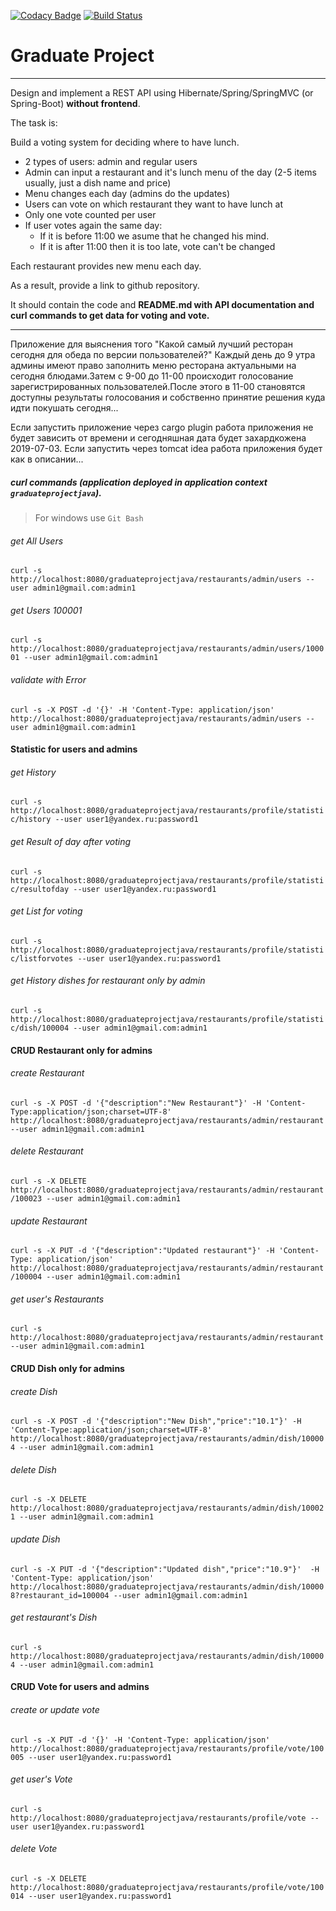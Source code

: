 [![Codacy Badge](https://api.codacy.com/project/badge/Grade/63f08a19fc92430ab0f688804d4d47a6)](https://www.codacy.com/app/YuryMazniou/graduateprojectjava?utm_source=github.com&amp;utm_medium=referral&amp;utm_content=YuryMazniou/graduateprojectjava&amp;utm_campaign=Badge_Grade)
[![Build Status](https://travis-ci.com/YuryMazniou/graduateprojectjava.svg?branch=master)](https://travis-ci.com/YuryMazniou/graduateprojectjava)

# Graduate Project

----
Design and implement a REST API using Hibernate/Spring/SpringMVC (or Spring-Boot) **without frontend**.

The task is:

Build a voting system for deciding where to have lunch.

 * 2 types of users: admin and regular users
 * Admin can input a restaurant and it's lunch menu of the day (2-5 items usually, just a dish name and price)
 * Menu changes each day (admins do the updates)
 * Users can vote on which restaurant they want to have lunch at
 * Only one vote counted per user
 * If user votes again the same day:
    - If it is before 11:00 we asume that he changed his mind.
    - If it is after 11:00 then it is too late, vote can't be changed

Each restaurant provides new menu each day.

As a result, provide a link to github repository.

It should contain the code and **README.md with API documentation and curl commands to get data for voting and vote.**

----
Приложение для выяснения того "Какой самый лучший ресторан сегодня для обеда по версии пользователей?"
Каждый день до 9 утра админы имеют право заполнить меню ресторана актуальными на сегодня блюдами.Затем с 9-00 до 11-00
происходит голосование зарегистрированных пользователей.После этого в 11-00 становятся доступны результаты голосования и
собственно принятие решения куда идти покушать сегодня...

Если запустить приложение через cargo plugin работа приложения не будет зависить от времени и сегодняшная дата будет 
захардкожена 2019-07-03.
Если запустить через tomcat idea работа приложения будет как в описании...

##### curl commands (application deployed in application context `graduateprojectjava`).
> For windows use `Git Bash`
###### get All Users
`curl -s http://localhost:8080/graduateprojectjava/restaurants/admin/users --user admin1@gmail.com:admin1`
###### get Users 100001
`curl -s http://localhost:8080/graduateprojectjava/restaurants/admin/users/100001 --user admin1@gmail.com:admin1`
###### validate with Error
`curl -s -X POST -d '{}' -H 'Content-Type: application/json' http://localhost:8080/graduateprojectjava/restaurants/admin/users --user admin1@gmail.com:admin1`
#### Statistic for users and admins
###### get History
`curl -s http://localhost:8080/graduateprojectjava/restaurants/profile/statistic/history --user user1@yandex.ru:password1`
###### get Result of day after voting
`curl -s http://localhost:8080/graduateprojectjava/restaurants/profile/statistic/resultofday --user user1@yandex.ru:password1`
###### get List for voting
`curl -s http://localhost:8080/graduateprojectjava/restaurants/profile/statistic/listforvotes --user user1@yandex.ru:password1`
###### get History dishes for restaurant only by admin
`curl -s http://localhost:8080/graduateprojectjava/restaurants/profile/statistic/dish/100004 --user admin1@gmail.com:admin1`
#### CRUD Restaurant only for admins
###### create Restaurant
`curl -s -X POST -d '{"description":"New Restaurant"}' -H 'Content-Type:application/json;charset=UTF-8' http://localhost:8080/graduateprojectjava/restaurants/admin/restaurant --user admin1@gmail.com:admin1`
###### delete Restaurant
`curl -s -X DELETE http://localhost:8080/graduateprojectjava/restaurants/admin/restaurant/100023 --user admin1@gmail.com:admin1`
###### update Restaurant
`curl -s -X PUT -d '{"description":"Updated restaurant"}' -H 'Content-Type: application/json' http://localhost:8080/graduateprojectjava/restaurants/admin/restaurant/100004 --user admin1@gmail.com:admin1`
###### get user's Restaurants
`curl -s http://localhost:8080/graduateprojectjava/restaurants/admin/restaurant --user admin1@gmail.com:admin1`
#### CRUD Dish only for admins
###### create Dish
`curl -s -X POST -d '{"description":"New Dish","price":"10.1"}' -H 'Content-Type:application/json;charset=UTF-8' http://localhost:8080/graduateprojectjava/restaurants/admin/dish/100004 --user admin1@gmail.com:admin1`
###### delete Dish
`curl -s -X DELETE http://localhost:8080/graduateprojectjava/restaurants/admin/dish/100021 --user admin1@gmail.com:admin1`
###### update Dish
`curl -s -X PUT -d '{"description":"Updated dish","price":"10.9"}'  -H 'Content-Type: application/json' http://localhost:8080/graduateprojectjava/restaurants/admin/dish/100008?restaurant_id=100004 --user admin1@gmail.com:admin1`
###### get restaurant's Dish 
`curl -s http://localhost:8080/graduateprojectjava/restaurants/admin/dish/100004 --user admin1@gmail.com:admin1`
#### CRUD Vote for users and admins
###### create or update vote
`curl -s -X PUT -d '{}' -H 'Content-Type: application/json' http://localhost:8080/graduateprojectjava/restaurants/profile/vote/100005 --user user1@yandex.ru:password1`
###### get user's Vote
`curl -s  http://localhost:8080/graduateprojectjava/restaurants/profile/vote --user user1@yandex.ru:password1`
###### delete Vote
`curl -s -X DELETE http://localhost:8080/graduateprojectjava/restaurants/profile/vote/100014 --user user1@yandex.ru:password1`
